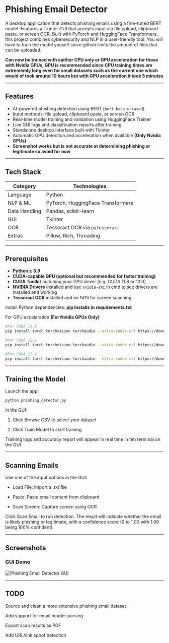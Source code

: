 # Phishing Email Detector

A desktop application that detects phishing emails using a fine-tuned BERT model. Features a Tkinter GUI that accepts input via file upload, clipboard paste, or screen OCR. Built with PyTorch and HuggingFace Transformers, this project combines cybersecurity and NLP in a user-friendly tool. You will have to train the model youself since github limits the amount of files that can be uploaded.

**Can now be trained with eaither CPU only or GPU acceleration for those with Nvidia GPUs, GPU is recommended since CPU training times are extrememly long even for small datasets such as the current one which would of took around 10 hours but with GPU acceleration it took 5 minutes**

---

## Features

- AI-powered phishing detection using BERT (`bert-base-uncased`)
- Input methods: file upload, clipboard paste, or screen OCR
- Real-time model training and validation using HuggingFace Trainer
- Live GUI logs and classification reports after training
- Standalone desktop interface built with Tkinter
- Automatic GPU detection and acceleration when available **(Only Nvidia GPUs)**
- **Screenshot works but is not accurate at determining phishing or legitimate so avoid for now**

---

## Tech Stack

| Category         | Technologies                         |
|------------------|--------------------------------------|
| Language         | Python                               |
| NLP & ML         | PyTorch, HuggingFace Transformers    |
| Data Handling    | Pandas, scikit-learn                 |
| GUI              | Tkinter                              |
| OCR              | Tesseract OCR via `pytesseract`      |
| Extras           | Pillow, Rich, Threading              |

---

## Prerequisites

- **Python ≥ 3.9**
- **CUDA-capable GPU (optional but recommended for faster training)**
- **CUDA Toolkit** matching your GPU driver (e.g. CUDA 11.8 or 13.0)
- **NVIDIA Drivers** installed and use `nvidia-smi` in cmd to see drivers are installed and working
- **Tesseract OCR** installed and on `PATH` for screen scanning

Install Python dependencies:
**pip installs in requirements.txt**

For GPU accelaration **(For Nvidia GPUs Only)**
```bash
#For CUDA 11.8
pip install torch torchvision torchaudio --extra-index-url https://download.pytorch.org/whl/cu118

#For CUDA 12.1
pip install torch torchvision torchaudio --extra-index-url https://download.pytorch.org/whl/cu121

#For CUDA 12.4
pip install torch torchvision torchaudio --extra-index-url https://download.pytorch.org/whl/cu124
```
---

## Training the Model
Launch the app:

```bash
python phishing_detector.py
```
In the GUI:

1. Click Browse CSV to select your dataset

2. Click Train Model to start training

Training logs and accuracy report will appear in real time in teh terminal on the GUI

---

## Scanning Emails
Use one of the input options in the GUI:

- Load File: Import a .txt file

- Paste: Paste email content from clipboard

- Scan Screen: Capture screen using OCR

Click Scan Email to run detection. The result will indicate whether the email is likely phishing or legitimate, with a confidence score (0 to 1.00 with 1.00 being 100% confident).

---

## Screenshots

### GUI Demo

![Phishing Email Detector GUI](screenshot/gui.png)

---

## TODO
 Source and clean a more extensive phishing email dataset

 Add support for email header parsing

 Export scan results as PDF

 Add URL/link spoof detection




